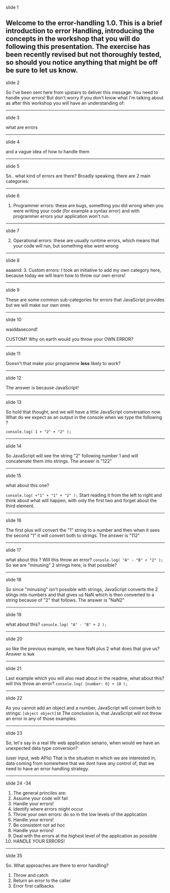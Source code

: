 slide 1

Welcome to the error-handling 1.0. This is a brief introduction to error Handling, introducing the concepts in the workshop that you will do following this presentation. The exercise has been recently revised but not thoroughly tested, so should you notice anything that might be off be sure to let us know.
---------------
slide 2

So I've been sent here from upstairs to deliver this message: You need to handle your errors!
But don't worry if you don't know what I'm talking about as after this workshop you will have an understanding of:

---------------
slide 3

what are errors

---------------
slide 4

and a vague idea of how to handle them

---------------
slide 5

So.. what kind of errors are there?
Broadly speaking, there are 2 main categories:

----------------
slide 6

1. Programmer errors: these are bugs, something you did wrong when you were writing your code (for example a syntax error) and with programmer errors your application won't run.

----------------
slide 7

2. Operational errors: these are usually runtime errors, which means that your code will run, but something else went wrong

----------------
slide 8

aaaand:
3. Custom errors: I took an initiative to add my own category here, because today we will learn how to throw our own errors!

-----------------
slide 9

These are some common sub-categories for errors that JavaScript provides but we will make our own ones

-----------------
slide 10

waiddasecond!

CUSTOM? Why on earth would you throw your OWN ERROR?

-----------------
slide 11

Doesn't that make your programme **less** likely to work?

-----------------
slide 12

The answer is because JavaScript!

------------------
slide 13

So hold that thought, and we will have a little JavaScript conversation now.
What do we expect as an output in the console when we type the following ?

```console.log( 1 + "2" + "2" );```

------------------
slide 14

So JavaScript will see the string "2" following number 1 and will concatenate them into strings.
The answer is "122"

------------------
slide 15

what about this one?

```console.log( +"1" + "1" + "2" );```
Start reading it from the left to right and think about what will happen, with only the first two and forget about the third element.

-------------------
slide 16

The first plus will convert the "1" string to a number and then when it sees the second "1" it will convert both to strings.
The answer is "112"

-------------------
slide 17

what about this ? Will this throw an error?
```console.log( "A" - "B" + "2" );```
So we are "minusing" 2 strings here, is that possible?

-------------------
slide 18

So since "minusing" isn't possible with strings, JavaScript converts the 2 stings into numbers and that gives us NaN which is then converted to a string because of "2" that follows.
The answer is "NaN2"

-------------------
slide 19

what about this?
```console.log( "A" - "B" + 2 );```

-------------------
slide 20

so like the previous example, we have NaN plus 2 what does that give us?
Answer is ```NaN```

-------------------
slide 21

Last example which you will also read about in the readme, what about this? will this throw an error?
```console.log( {number: 6} + 10 );```

-------------------
slide 22

As you cannot add an object and a number, JavaScript will convert both to strings:
```[object object]10```
The conclusion is, that JavaScript will not throw an error in any of those examples.

--------------------
slide 23

So, let's say in a real life web application senario, when would we have an unexpected data type conversion?

(user input, web APIs)
That is the situation in which we are interested in, data coming from somewhere that we dont have any control of, that we need to have an error handling strategy.

----------------------
slide 24 -34

1) The general princiles are:
2) Assume your code will fail
3) Handle your errors!
4) Identify where errors might occur
5) Throw your own errors: do so in the low levels of the application
6) Handle your errors!
7) Be consistent not ad hoc
8) Handle your errors!
9) Deal with the errors at the highest level of the application as possible
10) HANDLE YOUR ERRORS!

------------------------
slide 35

So. What approaches are there to error handling?

1) Throw and catch
2) Return an error to the caller
3) Error first callbacks
